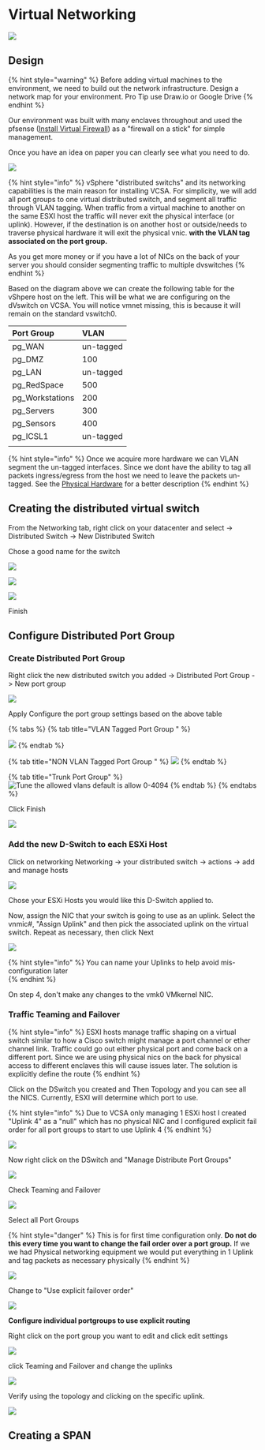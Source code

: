# Virtual Networking

![](../../.gitbook/assets/image%20%2868%29.png)

## Design

{% hint style="warning" %}
Before adding virtual machines to the environment, we need to build out the network infrastructure. Design a network map for your environment. Pro Tip use Draw.io or Google Drive
{% endhint %}

Our environment was built with many enclaves throughout and used the pfsense \([Install Virtual Firewall](install-virtual-firewall.md)\) as a "firewall on a stick" for simple management. 

Once you have an idea on paper you can clearly see what you need to do. 

![](../../.gitbook/assets/image%20%283%29.png)

{% hint style="info" %}
vSphere "distributed switchs" and its networking capabilities is the main reason  for installing VCSA. For simplicity, we will add all port groups to one virtual distributed switch, and segment all traffic through VLAN tagging. When traffic from a virtual machine to another on the same ESXI host the traffic will never exit the physical interface \(or uplink\). However, if the destination is on another host or outside/needs to traverse physical hardware it will exit the physical vnic.  **with the VLAN tag associated on the port group.**

As you get more money or if you have a lot of NICs on the back of your server you should consider segmenting traffic to multiple dvswitches 
{% endhint %}

Based on the diagram above we can create the following table for the vShpere host on the left. This will be what we are configuring on the dVswitch on VCSA. You will notice vmnet missing, this is because it will remain on the standard vswitch0.

| Port Group | VLAN |
| :--- | :--- |
| pg\_WAN | un-tagged  |
| pg\_DMZ | 100 |
| pg\_LAN | un-tagged |
| pg\_RedSpace | 500 |
| pg\_Workstations | 200 |
| pg\_Servers | 300 |
| pg\_Sensors | 400 |
| pg\_ICSL1 | un-tagged |
|  |  |

{% hint style="info" %}
Once we acquire more hardware we can VLAN segment the un-tagged interfaces. Since we dont have the ability to tag all packets ingress/egress from the host we need to leave the packets un-tagged. See the [Physical Hardware](physical-hardware.md#network-equipment) for a better description
{% endhint %}

## Creating the distributed virtual switch

From the Networking tab, right click on your datacenter and select -&gt; Distributed Switch -&gt; New Distributed Switch

Chose a good name for the switch 

![](../../.gitbook/assets/image%20%2817%29.png)

![](../../.gitbook/assets/image%20%2836%29.png)

![](../../.gitbook/assets/image%20%2866%29.png)

Finish

## Configure Distributed Port Group

### Create Distributed Port Group

Right click the new distributed switch you added -&gt; Distributed Port Group -&gt; New port group

![](../../.gitbook/assets/image%20%2845%29.png)

Apply Configure the port group settings based on the above table

{% tabs %}
{% tab title="VLAN Tagged Port Group " %}


![](../../.gitbook/assets/image%20%2813%29.png)
{% endtab %}

{% tab title="NON VLAN Tagged Port Group " %}
![](../../.gitbook/assets/image%20%285%29.png)
{% endtab %}

{% tab title="Trunk Port Group" %}
![Tune the allowed vlans default is allow 0-4094](../../.gitbook/assets/image%20%289%29.png)
{% endtab %}
{% endtabs %}

Click Finish

![](../../.gitbook/assets/image%20%2884%29.png)

### Add the new D-Switch to each ESXi Host

Click on networking Networking -&gt; your distributed switch -&gt; actions -&gt; add and manage hosts

![](../../.gitbook/assets/image%20%2834%29.png)

Chose your ESXi Hosts you would like this D-Switch applied to. 

Now, assign the NIC that your switch is going to use as an uplink. Select the vnmic\#, "Assign Uplink" and then pick the associated uplink on the virtual switch. Repeat as necessary, then click Next

![](../../.gitbook/assets/image%20%2810%29.png)

{% hint style="info" %}
You can name your Uplinks to help avoid mis-configuration later  
{% endhint %}

On step 4, don't make any changes to the vmk0 VMkernel NIC. 

### Traffic Teaming and Failover

{% hint style="info" %}
ESXI hosts manage traffic shaping on a virtual switch similar to how a Cisco switch might manage a port channel or ether channel link. Traffic could go out either physical port and come back on a different port. Since we are using physical nics on the back for physical access to different enclaves this will cause issues later. The solution is explicitly define the route 
{% endhint %}

Click on the DSwitch you created and Then Topology and you can see all the NICS. Currently, ESXI will determine which port to use. 

{% hint style="info" %}
Due to VCSA only managing 1 ESXi host I created "Uplink 4" as a "null"  which has no physical NIC and I configured explicit fail order for all port groups to start to use Uplink 4
{% endhint %}

![](../../.gitbook/assets/image%20%2873%29.png)

Now right click on the DSwitch and "Manage Distribute Port Groups"

![](../../.gitbook/assets/image%20%2857%29.png)

Check Teaming and Failover

![](../../.gitbook/assets/image%20%2848%29.png)

Select all Port Groups 

{% hint style="danger" %}
This is for first time configuration only. **Do not do this every time you want to change the fail order over a port group.** If we we had Physical networking equipment we would put everything in 1 Uplink and tag packets as necessary physically 
{% endhint %}

![](../../.gitbook/assets/image%20%2881%29.png)

Change to "Use explicit failover order"

![](../../.gitbook/assets/image%20%2851%29.png)

**Configure individual portgroups to use explicit routing**  

Right click on the port group you want to edit and click edit settings  


![](../../.gitbook/assets/image%20%2853%29.png)

click Teaming and Failover and change the uplinks   


![](../../.gitbook/assets/image%20%2855%29.png)

Verify using the topology and clicking on the specific uplink.   


![](../../.gitbook/assets/image%20%2819%29.png)

## Creating a SPAN 

